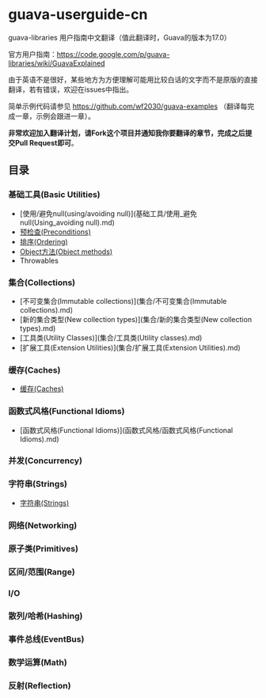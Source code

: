 guava-userguide-cn
===========================

guava-libraries 用户指南中文翻译（值此翻译时，Guava的版本为17.0）

官方用户指南：https://code.google.com/p/guava-libraries/wiki/GuavaExplained

由于英语不是很好，某些地方为方便理解可能用比较白话的文字而不是原版的直接翻译，若有错误，欢迎在issues中指出。

简单示例代码请参见 https://github.com/wf2030/guava-examples （翻译每完成一章，示例会跟进一章）。

__非常欢迎加入翻译计划，请Fork这个项目并通知我你要翻译的章节，完成之后提交Pull Request即可__。

## 目录
### 基础工具(Basic Utilities)
- [使用/避免null(using/avoiding null)](基础工具/使用_避免null(Using_avoiding null).md)
- [预检查(Preconditions)](基础工具/预检查(Preconditions).md)
- [排序(Ordering)](基础工具/排序(Ordering).md)
- [Object方法(Object methods)](基础工具/Object方法(Object_methods).md)
- Throwables

### 集合(Collections)
- [不可变集合(Immutable collections)](集合/不可变集合(Immutable collections).md)
- [新的集合类型(New collection types)](集合/新的集合类型(New collection types).md)
- [工具类(Utility Classes)](集合/工具类(Utility classes).md)
- [扩展工具(Extension Utilities)](集合/扩展工具(Extension Utilities).md)

### 缓存(Caches)
- [缓存(Caches)](缓存/缓存(Caches).md)

### 函数式风格(Functional Idioms)
- [函数式风格(Functional Idioms)](函数式风格/函数式风格(Functional Idioms).md)

### 并发(Concurrency)


### 字符串(Strings)
- [字符串(Strings)](字符串/字符串(Strings).md)

### 网络(Networking)


### 原子类(Primitives)


### 区间/范围(Range)


### I/O


### 散列/哈希(Hashing)


### 事件总线(EventBus)


### 数学运算(Math)


### 反射(Reflection)
